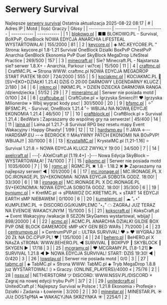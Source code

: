
# Serwery Survival
Najlepsze [serwery survival](https://mcserwery.pl/serwery/minecraft/tryb/Survival)
Ostatnia aktualizacja 2025-08-22 08:17
| # | Adres IP | Motd | Ilość Graczy | Głosy |
| ----------- | ----------- | ----------- | ----------- | ----------- |
| 1 | 	[blokowo.pl](https://mcserwery.pl/serwery/minecraft/98/) | ■■ BLOKOWO.PL - Survival, BoXPvP, OneBlock NOWA EDYCJA ANARCHIA LIFESTEAL WYSTARTOWALA! | 155/2000 | 81 |
| 2 | 	[keycore.pl](https://mcserwery.pl/serwery/minecraft/252/) | ◈ MC.KEYCORE.PL " Strona: keycore.pl 1.8-1.21 Survival OneBlock Dzialki BoxPvP ChestPvP Anarchia GenBlock Ekonomia PvP Duel SkyBlock MegaDrop LifeSteal Practice | 269/500 | 157 |
| 3 | 	[minecraft.pl](https://mcserwery.pl/serwery/minecraft/1059/) | Sie? Minecraft.PL - Najstarsza sie? serwer 1.8.X+ - Anarchia, Parkour i wi?cej | 15/500 | 11 |
| 4 | 	[craftmc.pl](https://mcserwery.pl/serwery/minecraft/87/) | CraftMC.PL ➟ Strona WWW: craftmc.pl NOWA EDYCJA MEGADROP START PIATEK 18:00! | 724/2000 | 555 |
| 5 | 	[kociakmc.pl](https://mcserwery.pl/serwery/minecraft/213/) | KOCIAKMC.PL 🚀 [SV+EKO+DZIAŁKI 1.21.4] DZIŚ O 20:00 DARMOWY LEGENDARNY KLUCZ | 2/180 | 34 |
| 6 | 	[inkmc.pl](https://mcserwery.pl/serwery/minecraft/15/) | INKMC.PL > DZIEN DZIECKA DARMOWA RANGA /dziendziecka | 51/52 | 29 |
| 7 | 	[mineralmc.pl](https://mcserwery.pl/serwery/minecraft/603/) | Serwer nie posiada motd | 0/100 | 24 |
| 8 | 	[craftcube.pl](https://mcserwery.pl/serwery/minecraft/196/) | CraftCube.pl × Igrzyska Śmierci!!! ♥  Igrzyska Milionerów » Wbij wygrać kody psc! | 301/5000 | 20 |
| 9 | 	[bfsmc.pl](https://mcserwery.pl/serwery/minecraft/2/) | ✧˚ BFSMC.PL - Survival, OneBlock 1.21.4 ˚✧ WBIJAJ NA NOWĄ EDYCJE EKONOMIA 1.21.4 | 46/500 | 17 |
| 10 | 	[craftblock.pl](https://mcserwery.pl/serwery/minecraft/280/) | CraftBlock.pl » Survival 1.21.4 ¦ BedWars ¦ Zapraszamy do wspólnej gry na serwerze! | 45/400 | 14 |
| 11 | 	[laina.pl](https://mcserwery.pl/serwery/minecraft/165/) | Laina.pl 1.21.7-.8 Survival RPG bez resetu mapy Event Wakacyjny i Happy Ghasty! | 1/99 | 12 |
| 12 | 	[hardsmp.eu](https://mcserwery.pl/serwery/minecraft/621/) | !! JAVA ←-- HARDSMP.EU --→ BEDROCK !! MAѕYWNY PATCH EKONOMII NA BOхPVP! WBIJAJ!! | 30/1000 | 8 |
| 13 | 	[KrystalMC.pl](https://mcserwery.pl/serwery/minecraft/202/) | KrystalMC.pl [1.21-1.16] ⭐ Survival 1.21.8 ⭐ NOWA EDYCJA KLUCZ ZWYKLY 19:00 | 34/500 | 7 |
| 14 | 	[axelcraft.pl](https://mcserwery.pl/serwery/minecraft/223/) | ---[- AXelCraft.pl [1.19.4+] -]---  Nowa Edycja SkyBlock – WYSTARTOWAŁA!  | 74/1000 | 7 |
| 15 | 	[pikomc.pl](https://mcserwery.pl/serwery/minecraft/944/) | Serwer nie posiada motd | 1035/6000 | 7 |
| 16 | 	[rgmc.pl](https://mcserwery.pl/serwery/minecraft/34/) | RGMC.PL ✖ 1.8 - 1.18.2 ✖ ► Zapraszamy na najlepszy serwer! ◄ | 101/2000 | 6 |
| 17 | 	[mc.ironage.pl](https://mcserwery.pl/serwery/minecraft/275/) | MC.IRONAGE.PL X DC.IRONAGE.PL SV+EKONOMIA: NOWA EDYCJA SOBOTA GODZ. 18:00! | 33/300 | 6 |
| 18 | 	[ironage.pl](https://mcserwery.pl/serwery/minecraft/741/) | MC.IRONAGE.PL X DC.IRONAGE.PL SV+EKONOMIA: NOWA EDYCJA SOBOTA GODZ. 18:00! | 35/300 | 6 |
| 19 | 	[byniumc.pl](https://mcserwery.pl/serwery/minecraft/157/) | × KretMC.pl → sPRAWDZ DC.KRETMC.PL  × sTART 14 EDYCJI EARTH sMP NIEBAWEM | 0/1000 | 6 |
| 20 | 	[kumplemc.pl](https://mcserwery.pl/serwery/minecraft/421/) | ☁ ˚｡⋆˚ KUMPLEMC.PL → DISCORD.GG/KUMPLEMC  ˚⋆｡˚ ☁  ZAGRAJ JUZ TERAZ NA EVENCIE WAKACYJNYM | 15/1000 | 5 |
| 21 | 	[kokscraft.pl](https://mcserwery.pl/serwery/minecraft/1/) | KoksCraft.pl ➜ Event Wakacyjny /wakacje 8 SEZON SkyGames wystartowal, wbijaj! | 898/20000 | 4 |
| 22 | 	[acmc.pl](https://mcserwery.pl/serwery/minecraft/220/) |  ACMC.PL ANARCHIA DZIALKI GILDIE BOX PVP  ONE BLOCK GAMEMODE sMP sKY GEN BED WARs | 71/2000 | 4 |
| 23 | 	[centrumpvp.pl](https://mcserwery.pl/serwery/minecraft/332/) | » CentrumPVP.pl :: ULTRA SURVIVAL! ❤ » ❤ WYGRAJ 3X 20 ZŁ NA DC.CPVP.PL! ❤ | 135/1000 | 4 |
| 24 | 	[behero.pl](https://mcserwery.pl/serwery/minecraft/117/) | BeHERO.pl X NAsZA sTRONA: WWW.BEHERO.PL  ◄ SURVIVAL ┃ BOXPVP ┃ SKYBLOCK ┃ SKYGEN ► | 17/18 | 3 |
| 25 | 	[mcgramy.pl](https://mcserwery.pl/serwery/minecraft/197/) | ❤ MCGRAMY.PL [1.8-1.21] ▶ SURVIVAL 1.21.8 ◀  ▶ NOWA EDYCJA SURVIVAL!  START: DZIŚ 19:30! ◀ | 0/420 | 3 |
| 26 | 	[lowplay.pl](https://mcserwery.pl/serwery/minecraft/378/) | Serwer nie posiada motd | 0/0 | 3 |
| 27 | 	[tabmc.pl](https://mcserwery.pl/serwery/minecraft/3/) | ◈ TabMC.pl × Strona WWW: TabMC.pl  ◈ Tryb MegaDrop 1.8.8 juz WYSTARTOWAL! :) » Graczy: {ONLINE_PLAYERS}/4000 « | 75/76 | 2 |
| 28 | 	[nssv.pl](https://mcserwery.pl/serwery/minecraft/4/) | NETHERSTORM ツ DISCORD: WWW.NSSV.PL/DISCORD  × Zagraj na nowej edycji trybu PvP! | 3/7 | 2 |
| 29 | 	[unitedcraft.pl](https://mcserwery.pl/serwery/minecraft/11/) | UnitedCraft.pl ¦ Najlepszy Survival w Polsce ¦ 1.21.8 Ekonomia › Profesje › Działki › Zadania › Łowienie | 3/200 | 2 |
| 30 | 	[minestar.pl](https://mcserwery.pl/serwery/minecraft/23/) | MINESTAR.PL ☀ JUż DOSTęPNA ➡ WAKACYJNA SKRZYNKA ☀ | 2254/1 | 2 |
